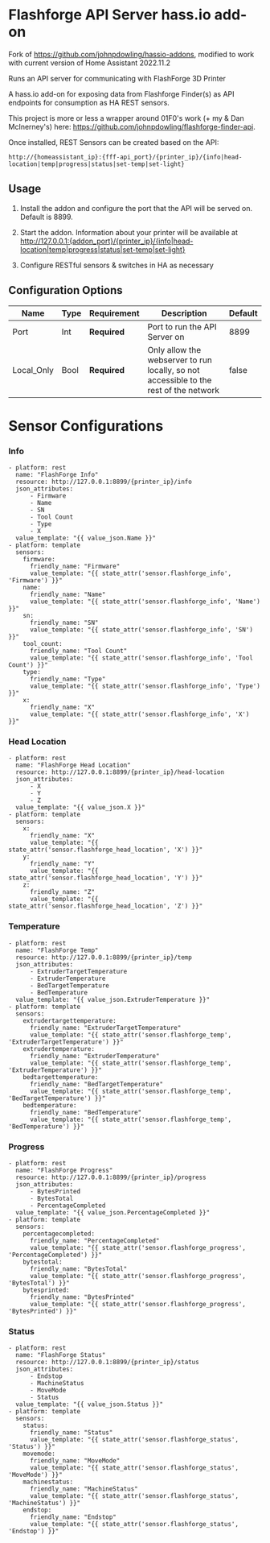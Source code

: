 # Flashforge API Server hass.io add-on
Fork of https://github.com/johnpdowling/hassio-addons, modified to work with current version of Home Assistant 2022.11.2

Runs an API server for communicating with FlashForge 3D Printer

A hass.io add-on for exposing data from Flashforge Finder(s) as API endpoints for consumption as HA REST sensors.

This project is more or less a wrapper around 01F0's work (+ my & Dan McInerney's) here: https://github.com/johnpdowling/flashforge-finder-api.

Once installed, REST Sensors can be created based on the API:
```
http://{homeassistant_ip}:{fff-api_port}/{printer_ip}/{info|head-location|temp|progress|status|set-temp|set-light}
```

## Usage
1) Install the addon and configure the port that the API will be served on. Default is 8899.

2) Start the addon. Information about your printer will be available at http://127.0.0.1:{addon_port}/{printer_ip}/{info|head-location|temp|progress|status|set-temp|set-light}

3) Configure RESTful sensors & switches in HA as necessary

## Configuration Options
| Name                 | Type    | Requirement  | Description                                            | Default             |
| ---------------------| ------- | ------------ | -------------------------------------------------------| ------------------- |
| Port     | Int  | **Required** | Port to run the API Server on                  | 8899                 |
| Local_Only     | Bool     | **Required** | Only allow the webserver to run locally, so not accessible to the rest of the network  | false                |


# Sensor Configurations

### Info
```
- platform: rest
  name: "FlashForge Info"
  resource: http://127.0.0.1:8899/{printer_ip}/info
  json_attributes:
      - Firmware
      - Name
      - SN
      - Tool Count
      - Type
      - X
  value_template: "{{ value_json.Name }}"
- platform: template
  sensors:
    firmware:
      friendly_name: "Firmware"
      value_template: "{{ state_attr('sensor.flashforge_info', 'Firmware') }}"
    name:
      friendly_name: "Name"
      value_template: "{{ state_attr('sensor.flashforge_info', 'Name') }}"
    sn:
      friendly_name: "SN"
      value_template: "{{ state_attr('sensor.flashforge_info', 'SN') }}"
    tool_count:
      friendly_name: "Tool Count"
      value_template: "{{ state_attr('sensor.flashforge_info', 'Tool Count') }}"
    type:
      friendly_name: "Type"
      value_template: "{{ state_attr('sensor.flashforge_info', 'Type') }}"
    x:
      friendly_name: "X"
      value_template: "{{ state_attr('sensor.flashforge_info', 'X') }}"
```

### Head Location
```
- platform: rest
  name: "FlashForge Head Location"
  resource: http://127.0.0.1:8899/{printer_ip}/head-location
  json_attributes:
      - X
      - Y
      - Z
  value_template: "{{ value_json.X }}"
- platform: template
  sensors:
    x:
      friendly_name: "X"
      value_template: "{{ state_attr('sensor.flashforge_head_location', 'X') }}"
    y:
      friendly_name: "Y"
      value_template: "{{ state_attr('sensor.flashforge_head_location', 'Y') }}"
    z:
      friendly_name: "Z"
      value_template: "{{ state_attr('sensor.flashforge_head_location', 'Z') }}"
```

### Temperature
```
- platform: rest
  name: "FlashForge Temp"
  resource: http://127.0.0.1:8899/{printer_ip}/temp
  json_attributes:
      - ExtruderTargetTemperature
      - ExtruderTemperature
      - BedTargetTemperature
      - BedTemperature
  value_template: "{{ value_json.ExtruderTemperature }}"
- platform: template
  sensors:
    extrudertargettemperature:
      friendly_name: "ExtruderTargetTemperature"
      value_template: "{{ state_attr('sensor.flashforge_temp', 'ExtruderTargetTemperature') }}"
    extrudertemperature:
      friendly_name: "ExtruderTemperature"
      value_template: "{{ state_attr('sensor.flashforge_temp', 'ExtruderTemperature') }}"
    bedtargettemperature:
      friendly_name: "BedTargetTemperature"
      value_template: "{{ state_attr('sensor.flashforge_temp', 'BedTargetTemperature') }}"
    bedtemperature:
      friendly_name: "BedTemperature"
      value_template: "{{ state_attr('sensor.flashforge_temp', 'BedTemperature') }}"
```

### Progress
```
- platform: rest
  name: "FlashForge Progress"
  resource: http://127.0.0.1:8899/{printer_ip}/progress
  json_attributes:
      - BytesPrinted
      - BytesTotal
      - PercentageCompleted
  value_template: "{{ value_json.PercentageCompleted }}"
- platform: template
  sensors:
    percentagecompleted:
      friendly_name: "PercentageCompleted"
      value_template: "{{ state_attr('sensor.flashforge_progress', 'PercentageCompleted') }}"
    bytestotal:
      friendly_name: "BytesTotal"
      value_template: "{{ state_attr('sensor.flashforge_progress', 'BytesTotal') }}"
    bytesprinted:
      friendly_name: "BytesPrinted"
      value_template: "{{ state_attr('sensor.flashforge_progress', 'BytesPrinted') }}"
```

### Status
```
- platform: rest
  name: "FlashForge Status"
  resource: http://127.0.0.1:8899/{printer_ip}/status
  json_attributes:
      - Endstop
      - MachineStatus
      - MoveMode
      - Status
  value_template: "{{ value_json.Status }}"
- platform: template
  sensors:
    status:
      friendly_name: "Status"
      value_template: "{{ state_attr('sensor.flashforge_status', 'Status') }}"
    movemode:
      friendly_name: "MoveMode"
      value_template: "{{ state_attr('sensor.flashforge_status', 'MoveMode') }}"
    machinestatus:
      friendly_name: "MachineStatus"
      value_template: "{{ state_attr('sensor.flashforge_status', 'MachineStatus') }}"
    endstop:
      friendly_name: "Endstop"
      value_template: "{{ state_attr('sensor.flashforge_status', 'Endstop') }}"
```